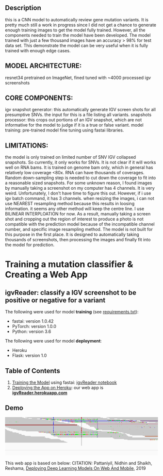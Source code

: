 ## Description
this is a CNN model to automatically review gene mutation variants. It is pretty much still a work in progress since I did not get a chance to generate enough training images to get the model fully trained. However, all the components needed to train the model have been developed. The model trained with just a few thousand images have an accuracy > 98% for test data set. This demonstrate the model can be very useful when it is fully trained with enough edge cases.

## MODEL ARCHITECTURE:
resnet34 pretrained on ImageNet, fined tuned with ~4000 processed igv screenshots

## CORE COMPONENTS:
igv snapshot generator: this automatically generate IGV screen shots for all presumptive SNVs. the input for this is a file listing all variants.
snapshots processor: this crops out portions of an IGV snapshot, which are not informative for the model to judge if it is a true or false variant.
model training: pre-trained model fine tuning using fastai libraries.

## LIMITATIONS:
the model is only trained on limited number of SNV IGV collapsed snapshots. So currently, it only works for SNVs.
It is not clear if it will works well on RNA bams. It is trained on genome bam only, which in general has relatively low coverage <80x. RNA can have thousands of coverages. Random down-sampling step is needed to cut down the coverage to fit into a reasonable sized snapshots.
For some unknown reason, I found images by manually taking a screenshot on my computer has 4 channels. It is very weird. Unfortunately, I don't have time to figure this out. However, if i use igv batch command, it has 3 channels. when resizing the images, i can not use NEAREST resampling method because this results in loosing information. it seems any other method will keep the centre line. I use BILINEAR INTERPLOATION for now.
As a result, manually taking a screen shot and cropping out the region of interest to produce a photo is not compatible with the prediction model because of the incompatible channel number, and specific image resampling method. The model is not built for this purpose in the first place. It is designed to automatically taking thousands of screenshots, then processing the images and finally fit into the model for prediction.

# Training a mutation classifier & Creating a Web App
## igvReader: classify a IGV screenshot to be positive or negative for a variant  

The following were used for model **training** (see [requirements.txt](requirements.txt)):    
- fastai:  version 1.0.42
- PyTorch:  version  1.0.0
- Python:  version 3.6

The following were used for model **deployment**:    
- Heroku
- Flask:  version 1.0
 

## Table of Contents
1.  [Training the Model](docs/1_training.md) using fastai:  [igvReader notebook](https://github.com/stuartzong/deepreview)
2.  [Deploying the App on Heroku](docs/2_heroku_app.md):  our web app is [**igvReader.herokuapp.com**](https://igvReader.herokuapp.com)


## Demo

![Demo](src/static/images/chr7_32,912,815_32,913,115.png)


This web app is based on below:
CITATION: Pattaniyil, Nidhin and Shaikh, Reshama, [Deploying Deep Learning Models On Web And Mobile](https://reshamas.github.io/deploying-deep-learning-models-on-web-and-mobile/), 2019

 


 

 
 
 

